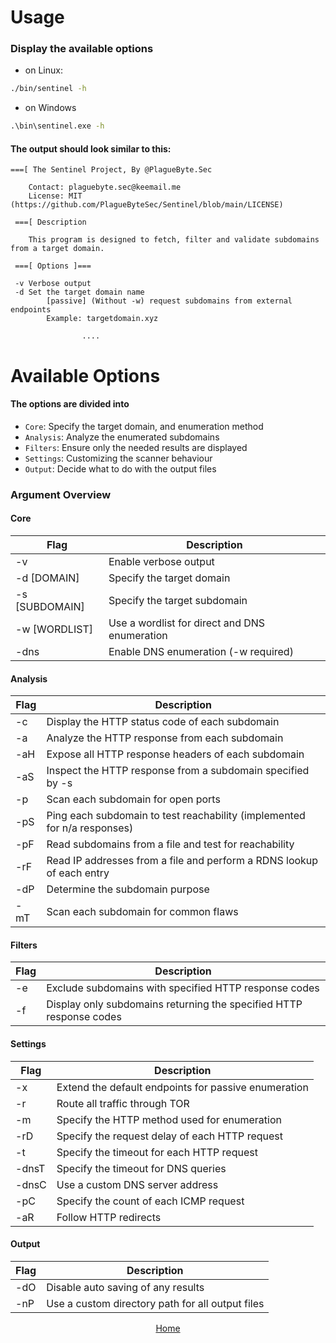 # Usage

### Display the available options
- on Linux:
```bash
./bin/sentinel -h
``` 

- on Windows
```cmd
.\bin\sentinel.exe -h
```

#### The output should look similar to this:

```
===[ The Sentinel Project, By @PlagueByte.Sec
        
	Contact: plaguebyte.sec@keemail.me
	License: MIT (https://github.com/PlagueByteSec/Sentinel/blob/main/LICENSE)
																		 
 ===[ Description

	This program is designed to fetch, filter and validate subdomains from a target domain.

 ===[ Options ]===

 -v	Verbose output
 -d	Set the target domain name
		[passive] (Without -w) request subdomains from external endpoints
		Example: targetdomain.xyz 

                ....
```

# Available Options

#### The options are divided into

- `Core`: Specify the target domain, and enumeration method
- `Analysis`: Analyze the enumerated subdomains
- `Filters`: Ensure only the needed results are displayed
- `Settings`: Customizing the scanner behaviour
- `Output`: Decide what to do with the output files

### Argument Overview

#### Core
| Flag | Description |
|------|-------------|
| -v | Enable verbose output |
| -d [DOMAIN] | Specify the target domain |
| -s [SUBDOMAIN] | Specify the target subdomain |
| -w [WORDLIST] | Use a wordlist for direct and DNS enumeration |
| -dns | Enable DNS enumeration (-w required) |

#### Analysis
| Flag | Description |
|------|-------------|
| -c | Display the HTTP status code of each subdomain |
| -a | Analyze the HTTP response from each subdomain |
| -aH | Expose all HTTP response headers of each subdomain |
| -aS | Inspect the HTTP response from a subdomain specified by -s |
| -p | Scan each subdomain for open ports |
| -pS | Ping each subdomain to test reachability (implemented for n/a responses) |
| -pF | Read subdomains from a file and test for reachability |
| -rF | Read IP addresses from a file and perform a RDNS lookup of each entry |
| -dP | Determine the subdomain purpose |
| -mT | Scan each subdomain for common flaws |

#### Filters
| Flag | Description |
|------|-------------|
| -e | Exclude subdomains with specified HTTP response codes |
| -f | Display only subdomains returning the specified HTTP response codes |

#### Settings
| Flag | Description |
|------|-------------|
| -x | Extend the default endpoints for passive enumeration |
| -r | Route all traffic through TOR |
| -m | Specify the HTTP method used for enumeration |
| -rD | Specify the request delay of each HTTP request |
| -t | Specify the timeout for each HTTP request |
| -dnsT | Specify the timeout for DNS queries |
| -dnsC | Use a custom DNS server address |
| -pC | Specify the count of each ICMP request | 
| -aR | Follow HTTP redirects |

#### Output
| Flag | Description |
|------|-------------|
| -dO | Disable auto saving of any results |
| -nP | Use a custom directory path for all output files | 

<div align="center">
<a href="#">Home</a>
</div>